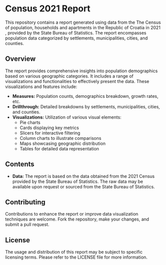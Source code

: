 
# Census 2021 Report

This repository contains a report generated using data from the The Census of population, households and apartments in the Republic of Croatia in 2021 , provided by the State Bureau of Statistics. The report encompasses population data categorized by settlements, municipalities, cities, and counties.

## Overview

The report provides comprehensive insights into population demographics based on various geographic categories. It includes a range of visualizations and functionalities to effectively present the data. These visualizations and features include:

- **Measures:** Population counts, demographics breakdown, growth rates, etc.
- **Drillthrough:** Detailed breakdowns by settlements, municipalities, cities, and counties.
- **Visualizations:** Utilization of various visual elements:
  - Pie charts
  - Cards displaying key metrics
  - Slicers for interactive filtering
  - Column charts to illustrate comparisons
  - Maps showcasing geographic distribution
  - Tables for detailed data representation

## Contents

- **Data:** The report is based on the data obtained from the 2021 Census provided by the State Bureau of Statistics. The raw data may be available upon request or sourced from the State Bureau of Statistics.






## Contributing

Contributions to enhance the report or improve data visualization techniques are welcome. Fork the repository, make your changes, and submit a pull request.

## License

The usage and distribution of this report may be subject to specific licensing terms. Please refer to the LICENSE file for more information.
